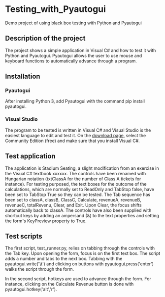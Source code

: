 # Testing_with_Pyautogui
Demo project of using black box testing with Python and Pyautogui

## Description of the project
The project shows a simple application in Visual C# and how to test it with Python and Pyautogui. Pyautogui allows the user to use mouse and keyboard functions to automatically advance through a  program.

## Installation
### Pyautogui
After installing Python 3, add Pyautogui with the command pip install pyautogui.
### Visual Studio
The program to be tested is written in Visual C# and Visual Studio is the easiest language to edit and test it. On the [download page](https://visualstudio.microsoft.com/downloads/), select the Community Edition (free) and make sure that you install Visual C#. 

## Test application
The application is Stadium Seating, a slight modification from an exercise in the Visual C# textbook xxxxxx. The controls have been renamed with Hungarian notation (txtClassA for the number of Class A tickets for instance). For testing purposed, the text boxes for the outcome of the calculations, which are normally set to ReadOnly and TabStop false, have been set to TabStop True so they can be tested. The Tab sequence has been set to classA, classB, ClassC, Calculate, revenueA, revenueB, revenueC, totalRevenu, Clear, and Exit. Upon Clear, the focus shifts automatically back to classA. 
The controls have also been supplied with shortcut keys by adding an ampersand (&) to the text properties and setting the form's KeyPreview property to True. 

## Test scripts
The first script, test_runner.py, relies on tabbing through the controls with the Tab key. Upon opening the form, focus is on the first text box. The script adds a number and tabs to the next box. Tabbing with the pyautogui.write('\t') and clicking on buttons with pyautogui.press('enter') walks the script through the form.

In the second script, hotkeys are used to advance through the form. For instance, clicking on the Calculate Revenue button is done with pyautogui.hotkey('alt','r').
